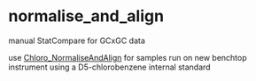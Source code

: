 # normalise_and_align
manual StatCompare for GCxGC data

use [Chloro_NormaliseAndAlign](normalise_and_align/Chloro_NormaliseAndAlign.bas) for samples run on new benchtop instrument using a D5-chlorobenzene internal standard
